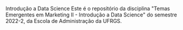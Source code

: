 Introdução a Data Science
Este é o repositório da disciplina "Temas Emergentes em Marketing II - Introdução a Data Science" do semestre 2022-2, da Escola de Administração da UFRGS.
